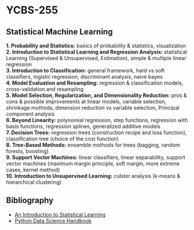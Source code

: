 # YCBS-255
## Statistical Machine Learning

__1. Probability and Statistics:__ basics of probability & statistics, visualization <br />
__2. Introduction to Statistical Learning and Regression Analysis:__ statistical Learning (Supervised & Unsupervised, Estimation), simple & multiple linear regression <br />
**3. Introduction to Classification:** general framework, hard vs soft classifiers, logistic regression, discriminant analysis, naive bayes<br />
**4. Model Evaluation and Resampling:** regression & classification models, cross-validation and resampling <br />
**5. Model Selection, Regularization, and Dimensionality Reduction:** pros & cons & possible improvements at linear models, variable selection, shrinkage mothods, dimension reduction vs variable selection, Principal component analysis <br />
**6. Beyond Linearity:** polynomial regression, step functions, regression with basis functions, regression splines, generalized additive models <br />
**7. Decision Trees:** regression trees (construction recipe and loss function), classification tree (choice of the cost function) <br />
**8. Tree-Based Methods:** ensemble mothods for trees (bagging, random forests, boosting) <br />
**9. Support Vector Machines:** linear classifiers, linear separability, support vector machines (maximum margin principle, soft margin, more extreme cases, kernel method) <br />
**10. Introduction to Unsupervised Learning:** culster analysis (k-means & hierarchical clustering) <br />

## Bibliography
* [An Introduction to Statistical Learning](https://hastie.su.domains/ISLR2/ISLRv2_website.pdf)
* [Python Data Science Handbook](https://jakevdp.github.io/PythonDataScienceHandbook/)
